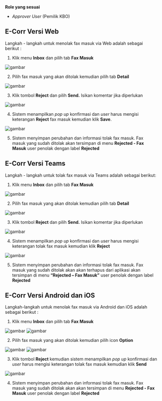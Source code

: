 **Role yang sesuai**

- *Approver User* (Pemilik KBO)

## **E-Corr Versi Web**

Langkah - langkah untuk menolak fax masuk via Web adalah sebagai berikut :

1. Klik menu **Inbox** dan pilih tab **Fax Masuk**

![gambar](FaxMasuk/FM_WEB/TolakFM01.png) 

2. Pilih fax masuk yang akan ditolak kemudian pilih tab **Detail**

![gambar](FaxMasuk/FM_WEB/TolakFM02.png) 


3. Klik tombol **Reject** dan pilih **Send.** Isikan komentar jika diperlukan

![gambar](FaxMasuk/FM_WEB/TolakFM03.png) 

4. Sistem menampilkan *pop up* konfirmasi dan *user* harus mengisi keterangan **Reject** fax masuk kemudian klik **Save**.

![gambar](FaxMasuk/FM_WEB/TolakFM04.png) 

5. Sistem menyimpan perubahan dan informasi tolak fax masuk. Fax masuk yang sudah ditolak akan tersimpan di menu **Rejected - Fax Masuk** user penolak dengan label **Rejected**

## **E-Corr Versi Teams**

Langkah - langkah untuk tolak fax masuk via Teams adalah sebagai berikut:

1. Klik menu **Inbox** dan pilih tab **Fax Masuk**

![gambar](FaxMasuk/FM_Teams/FM15.png)

2. Pilih fax masuk yang akan ditolak kemudian pilih tab **Detail**

![gambar](FaxMasuk/FM_Teams/FM16.png)

3. Klik tombol **Reject** dan pilih **Send.** Isikan komentar jika diperlukan

![gambar](FaxMasuk/FM_Teams/FM17.png)

4. Sistem menampilkan *pop up* konfirmasi dan *user* harus mengisi keterangan tolak fax masuk kemudian klik **Reject**

![gambar](FaxMasuk/FM_Teams/FM18.png)

5.	Sistem menyimpan perubahan dan informasi tolak fax masuk. Fax masuk yang sudah ditolak akan akan terhapus dari aplikasi akan tersimpan di menu **“Rejected – Fax Masuk”** user penolak dengan label **Rejected**

## **E-Corr Versi Android dan iOS**

Langkah-langkah untuk menolak fax masuk via Android dan iOS adalah sebagai berikut :

1. Klik menu **Inbox** dan pilih tab **Fax Masuk**

![gambar](FaxMasuk/FM_Android/TolakFM/A01.jpg) ![gambar](FaxMasuk/FM_Android/TolakFM/A02.jpg)

2. Pilih fax masuk yang akan ditolak kemudian pilih icon **Option**

![gambar](FaxMasuk/FM_Android/TolakFM/A03.jpg) ![gambar](FaxMasuk/FM_Android/TolakFM/A04.jpg)

3. Klik tombol **Reject** kemudian sistem menampilkan _pop up_ konfirmasi dan _user_ harus mengisi keterangan tolak fax masuk kemudian klik **Send**

![gambar](FaxMasuk/FM_Android/TolakFM/A05.jpg)

4. Sistem menyimpan perubahan dan informasi tolak fax masuk. Fax masuk yang sudah ditolak akan akan tersimpan di menu **Rejected - Fax Masuk** user penolak dengan label **Rejected**

